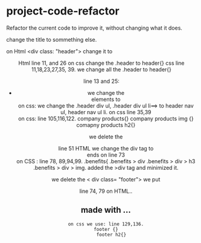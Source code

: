 # project-code-refactor
Refactor the current code to improve it, without changing what it does.

change the title to sommething else.

on Html <div class: "header"> change it to <header> Html line 11, and 26
on css change the .header to header{}  css line 11,18,23,27,35, 39.
we change all the .header to header{}


line 13 and 25:
<div> 
<ul> 
<li> we change the <div> elements to <nav> 
on css:
 we change the .header div ul, .header div ul li==> to header nav ul, header nav ul li. on css line 35,39

<div class ="hero"></div> <div class= 'contenct> ====> change it to 
<section class= "content">

<div class=...> on HTML line 29 , 36,43
we change it to article class...'
<article class="company-products" id="search-engine-optimization">
<artilce id= "online-reputation-managmnet class='company-products>
<article id="social-media-marketing" class="company-products">
on css: line 105,116,122.
company products{}
company products img {}
comapny products h2{}

we delete the 
<div class="benefits -lead">
<div class= "benefits -brand">
<div class= "benefirs- cost">
<div class="benefits">
line 51 HTML we change the div tag to <aside class="benefits"> ends on line 73 </aside>
on CSS : line 78, 89,94,99.
 .benefits{    
 .benefits > div
.benefits > div > h3
 .benefits > div > img. 
added the >div tag and minimized it.

we delete the < div class= "footer">
we put <footer>  line 74, 79 on HTML..
    <h2> made with ...
    </footer>

    on css we use: line 129,136.
    footer {}
        footer h2{}
        
